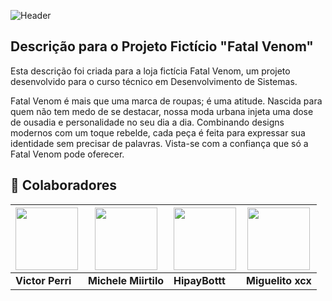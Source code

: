 ![Header](https://github.com/user-attachments/assets/d6ddf088-a774-4165-9826-afa9e5f65c11)

## Descrição para o Projeto Fictício "Fatal Venom"

Esta descrição foi criada para a loja fictícia Fatal Venom, um projeto desenvolvido para o curso técnico em Desenvolvimento de Sistemas.

Fatal Venom é mais que uma marca de roupas; é uma atitude. Nascida para quem não tem medo de se destacar, nossa moda urbana injeta uma dose de ousadia e personalidade no seu dia a dia. Combinando designs modernos com um toque rebelde, cada peça é feita para expressar sua identidade sem precisar de palavras. Vista-se com a confiança que só a Fatal Venom pode oferecer.

## 👥 Colaboradores

<div align="center">

| [<img src="https://github.com/victorperri.png" width="100">](https://github.com/VictorPerri) | [<img src="https://github.com/michele-miirtilo.png" width="100">](https://github.com/michele-miirtilo) | [<img src="https://github.com/HipayBottt.png" width="100">](https://github.com/HipayBottt) | [<img src="https://github.com/Miguelito-xcx.png" width="100">](https://github.com/Miguelito-xcx) |
|---|---|---|---|
| **Victor Perri** | **Michele Miirtilo** | **HipayBottt** | **Miguelito xcx** |

</div>

